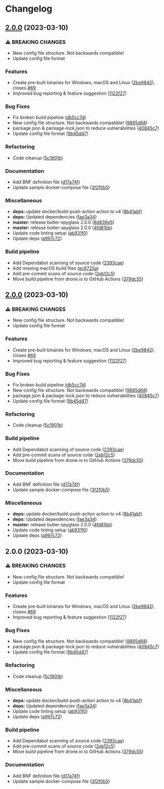 # Changelog

## [2.0.0](https://github.com/ptarmiganlabs/butler-spyglass/compare/butler-spyglass-v2.0.0...butler-spyglass-v2.0.0) (2023-03-10)


### ⚠ BREAKING CHANGES

* New config file structure. Not backwards compatible!
* Update config file format

### Features

* Create pre-built binaries for Windows, macOS and Linux ([2be9842](https://github.com/ptarmiganlabs/butler-spyglass/commit/2be9842aa160a5f68c988e316d91bfc26bbc8f1b)), closes [#69](https://github.com/ptarmiganlabs/butler-spyglass/issues/69)
* Improved bug reporting & feature suggestion ([1122f27](https://github.com/ptarmiganlabs/butler-spyglass/commit/1122f27084e4504e23a8f512ce87db0fa977dd8c))


### Bug Fixes

* Fix broken build pipeline ([db5cc7d](https://github.com/ptarmiganlabs/butler-spyglass/commit/db5cc7d17a8ca62a2a1693a6be2384ab16e3a122))
* New config file structure. Not backwards compatible! ([9885d68](https://github.com/ptarmiganlabs/butler-spyglass/commit/9885d68e19eb027bc74976e93e0cd22cdf22eabe))
* package.json & package-lock.json to reduce vulnerabilities ([40845c7](https://github.com/ptarmiganlabs/butler-spyglass/commit/40845c7881813c7c69d8425564b1e8041a5c6d6b))
* Update config file format ([9b45d47](https://github.com/ptarmiganlabs/butler-spyglass/commit/9b45d47b53ef54f4e20738d5075bad7aeee872ae))


### Refactoring

* Code cleanup ([5c1901b](https://github.com/ptarmiganlabs/butler-spyglass/commit/5c1901b9e20fd0312adef0cd66d76f74f7d439ad))


### Documentation

* Add BNF definition file ([d17a74f](https://github.com/ptarmiganlabs/butler-spyglass/commit/d17a74fae155b4a00cc721879df1b5288591b358))
* Update sample docker-compose file ([3f2f0b5](https://github.com/ptarmiganlabs/butler-spyglass/commit/3f2f0b57ada55bcd7f069a444cccb4efea935cec))


### Miscellaneous

* **deps:** update docker/build-push-action action to v4 ([8b41abf](https://github.com/ptarmiganlabs/butler-spyglass/commit/8b41abf113ff365bea3f7f83677596806737f538))
* **deps:** Updated dependencies ([fae3a34](https://github.com/ptarmiganlabs/butler-spyglass/commit/fae3a34b4010edace7d20eddaaca3d26f76316c0))
* **master:** release butler-spyglass 2.0.0 ([8d836e5](https://github.com/ptarmiganlabs/butler-spyglass/commit/8d836e59967ad582900709544106d64cb3e702b6))
* **master:** release butler-spyglass 2.0.0 ([4fd81bb](https://github.com/ptarmiganlabs/butler-spyglass/commit/4fd81bbe837ba1c9c0ebff6c52e2b922c149838d))
* Update code linting setup ([ab931f0](https://github.com/ptarmiganlabs/butler-spyglass/commit/ab931f0d96cfef8b4edd2ec59f556afae4ced15e))
* Update deps ([a997c72](https://github.com/ptarmiganlabs/butler-spyglass/commit/a997c7258ebb349de7723fd56c653ded4d78126f))


### Build pipeline

* Add Dependabot scanning of source code ([2393cae](https://github.com/ptarmiganlabs/butler-spyglass/commit/2393caeec39df6983ab22d4dad3f4b566691091c))
* Add missing macOS build files ([ec6725a](https://github.com/ptarmiganlabs/butler-spyglass/commit/ec6725aa76270b32ecae06b74c7eb250f7b970d3))
* Add pre-commit scans of source code ([2eb12c5](https://github.com/ptarmiganlabs/butler-spyglass/commit/2eb12c536d9b27710be1d7634137965290a1697c))
* Move build pipeline from drone.io to GitHub Actions ([379dc55](https://github.com/ptarmiganlabs/butler-spyglass/commit/379dc55fa2c464c666db29a03d52f6bcb9f45891))

## [2.0.0](https://github.com/ptarmiganlabs/butler-spyglass/compare/butler-spyglass-v2.0.0...butler-spyglass-v2.0.0) (2023-03-10)


### ⚠ BREAKING CHANGES

* New config file structure. Not backwards compatible!
* Update config file format

### Features

* Create pre-built binaries for Windows, macOS and Linux ([2be9842](https://github.com/ptarmiganlabs/butler-spyglass/commit/2be9842aa160a5f68c988e316d91bfc26bbc8f1b)), closes [#69](https://github.com/ptarmiganlabs/butler-spyglass/issues/69)
* Improved bug reporting & feature suggestion ([1122f27](https://github.com/ptarmiganlabs/butler-spyglass/commit/1122f27084e4504e23a8f512ce87db0fa977dd8c))


### Bug Fixes

* Fix broken build pipeline ([db5cc7d](https://github.com/ptarmiganlabs/butler-spyglass/commit/db5cc7d17a8ca62a2a1693a6be2384ab16e3a122))
* New config file structure. Not backwards compatible! ([9885d68](https://github.com/ptarmiganlabs/butler-spyglass/commit/9885d68e19eb027bc74976e93e0cd22cdf22eabe))
* package.json & package-lock.json to reduce vulnerabilities ([40845c7](https://github.com/ptarmiganlabs/butler-spyglass/commit/40845c7881813c7c69d8425564b1e8041a5c6d6b))
* Update config file format ([9b45d47](https://github.com/ptarmiganlabs/butler-spyglass/commit/9b45d47b53ef54f4e20738d5075bad7aeee872ae))


### Refactoring

* Code cleanup ([5c1901b](https://github.com/ptarmiganlabs/butler-spyglass/commit/5c1901b9e20fd0312adef0cd66d76f74f7d439ad))


### Build pipeline

* Add Dependabot scanning of source code ([2393cae](https://github.com/ptarmiganlabs/butler-spyglass/commit/2393caeec39df6983ab22d4dad3f4b566691091c))
* Add pre-commit scans of source code ([2eb12c5](https://github.com/ptarmiganlabs/butler-spyglass/commit/2eb12c536d9b27710be1d7634137965290a1697c))
* Move build pipeline from drone.io to GitHub Actions ([379dc55](https://github.com/ptarmiganlabs/butler-spyglass/commit/379dc55fa2c464c666db29a03d52f6bcb9f45891))


### Documentation

* Add BNF definition file ([d17a74f](https://github.com/ptarmiganlabs/butler-spyglass/commit/d17a74fae155b4a00cc721879df1b5288591b358))
* Update sample docker-compose file ([3f2f0b5](https://github.com/ptarmiganlabs/butler-spyglass/commit/3f2f0b57ada55bcd7f069a444cccb4efea935cec))


### Miscellaneous

* **deps:** update docker/build-push-action action to v4 ([8b41abf](https://github.com/ptarmiganlabs/butler-spyglass/commit/8b41abf113ff365bea3f7f83677596806737f538))
* **deps:** Updated dependencies ([fae3a34](https://github.com/ptarmiganlabs/butler-spyglass/commit/fae3a34b4010edace7d20eddaaca3d26f76316c0))
* **master:** release butler-spyglass 2.0.0 ([4fd81bb](https://github.com/ptarmiganlabs/butler-spyglass/commit/4fd81bbe837ba1c9c0ebff6c52e2b922c149838d))
* Update code linting setup ([ab931f0](https://github.com/ptarmiganlabs/butler-spyglass/commit/ab931f0d96cfef8b4edd2ec59f556afae4ced15e))
* Update deps ([a997c72](https://github.com/ptarmiganlabs/butler-spyglass/commit/a997c7258ebb349de7723fd56c653ded4d78126f))

## 2.0.0 (2023-03-10)


### ⚠ BREAKING CHANGES

* New config file structure. Not backwards compatible!
* Update config file format

### Features

* Create pre-built binaries for Windows, macOS and Linux ([2be9842](https://github.com/ptarmiganlabs/butler-spyglass/commit/2be9842aa160a5f68c988e316d91bfc26bbc8f1b)), closes [#69](https://github.com/ptarmiganlabs/butler-spyglass/issues/69)
* Improved bug reporting & feature suggestion ([1122f27](https://github.com/ptarmiganlabs/butler-spyglass/commit/1122f27084e4504e23a8f512ce87db0fa977dd8c))


### Bug Fixes

* New config file structure. Not backwards compatible! ([9885d68](https://github.com/ptarmiganlabs/butler-spyglass/commit/9885d68e19eb027bc74976e93e0cd22cdf22eabe))
* package.json & package-lock.json to reduce vulnerabilities ([40845c7](https://github.com/ptarmiganlabs/butler-spyglass/commit/40845c7881813c7c69d8425564b1e8041a5c6d6b))
* Update config file format ([9b45d47](https://github.com/ptarmiganlabs/butler-spyglass/commit/9b45d47b53ef54f4e20738d5075bad7aeee872ae))


### Refactoring

* Code cleanup ([5c1901b](https://github.com/ptarmiganlabs/butler-spyglass/commit/5c1901b9e20fd0312adef0cd66d76f74f7d439ad))


### Miscellaneous

* **deps:** update docker/build-push-action action to v4 ([8b41abf](https://github.com/ptarmiganlabs/butler-spyglass/commit/8b41abf113ff365bea3f7f83677596806737f538))
* **deps:** Updated dependencies ([fae3a34](https://github.com/ptarmiganlabs/butler-spyglass/commit/fae3a34b4010edace7d20eddaaca3d26f76316c0))
* Update code linting setup ([ab931f0](https://github.com/ptarmiganlabs/butler-spyglass/commit/ab931f0d96cfef8b4edd2ec59f556afae4ced15e))
* Update deps ([a997c72](https://github.com/ptarmiganlabs/butler-spyglass/commit/a997c7258ebb349de7723fd56c653ded4d78126f))


### Build pipeline

* Add Dependabot scanning of source code ([2393cae](https://github.com/ptarmiganlabs/butler-spyglass/commit/2393caeec39df6983ab22d4dad3f4b566691091c))
* Add pre-commit scans of source code ([2eb12c5](https://github.com/ptarmiganlabs/butler-spyglass/commit/2eb12c536d9b27710be1d7634137965290a1697c))
* Move build pipeline from drone.io to GitHub Actions ([379dc55](https://github.com/ptarmiganlabs/butler-spyglass/commit/379dc55fa2c464c666db29a03d52f6bcb9f45891))


### Documentation

* Add BNF definition file ([d17a74f](https://github.com/ptarmiganlabs/butler-spyglass/commit/d17a74fae155b4a00cc721879df1b5288591b358))
* Update sample docker-compose file ([3f2f0b5](https://github.com/ptarmiganlabs/butler-spyglass/commit/3f2f0b57ada55bcd7f069a444cccb4efea935cec))
